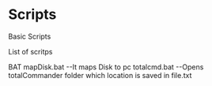 # Scripts
Basic Scripts

List of scritps

BAT
mapDisk.bat --It maps Disk to pc
totalcmd.bat --Opens totalCommander folder which location is saved in file.txt
